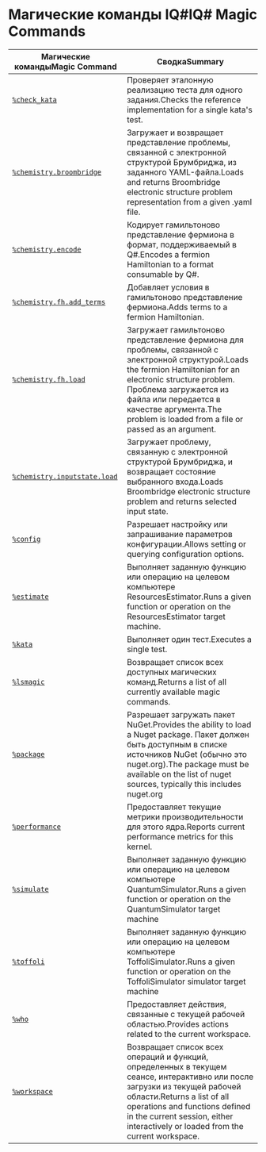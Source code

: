 # <a name="iq-magic-commands"></a><span data-ttu-id="4c933-101">Магические команды IQ#</span><span class="sxs-lookup"><span data-stu-id="4c933-101">IQ# Magic Commands</span></span>

| <span data-ttu-id="4c933-102">Магические команды</span><span class="sxs-lookup"><span data-stu-id="4c933-102">Magic Command</span></span> | <span data-ttu-id="4c933-103">Сводка</span><span class="sxs-lookup"><span data-stu-id="4c933-103">Summary</span></span> |
|---------------|---------|
| [`%check_kata`](xref:microsoft.quantum.iqsharp.magic-ref.check_kata) | <span data-ttu-id="4c933-104">Проверяет эталонную реализацию теста для одного задания.</span><span class="sxs-lookup"><span data-stu-id="4c933-104">Checks the reference implementation for a single kata's test.</span></span> |
| [`%chemistry.broombridge`](xref:microsoft.quantum.iqsharp.magic-ref.chemistry.broombridge) | <span data-ttu-id="4c933-105">Загружает и возвращает представление проблемы, связанной с электронной структурой Брумбриджа, из заданного YAML-файла.</span><span class="sxs-lookup"><span data-stu-id="4c933-105">Loads and returns Broombridge electronic structure problem representation from a given .yaml file.</span></span> |
| [`%chemistry.encode`](xref:microsoft.quantum.iqsharp.magic-ref.chemistry.encode) | <span data-ttu-id="4c933-106">Кодирует гамильтоново представление фермиона в формат, поддерживаемый в Q#.</span><span class="sxs-lookup"><span data-stu-id="4c933-106">Encodes a fermion Hamiltonian to a format consumable by Q#.</span></span> |
| [`%chemistry.fh.add_terms`](xref:microsoft.quantum.iqsharp.magic-ref.chemistry.fh.add_terms) | <span data-ttu-id="4c933-107">Добавляет условия в гамильтоново представление фермиона.</span><span class="sxs-lookup"><span data-stu-id="4c933-107">Adds terms to a fermion Hamiltonian.</span></span> |
| [`%chemistry.fh.load`](xref:microsoft.quantum.iqsharp.magic-ref.chemistry.fh.load) | <span data-ttu-id="4c933-108">Загружает гамильтоново представление фермиона для проблемы, связанной с электронной структурой.</span><span class="sxs-lookup"><span data-stu-id="4c933-108">Loads the fermion Hamiltonian for an electronic structure problem.</span></span> <span data-ttu-id="4c933-109">Проблема загружается из файла или передается в качестве аргумента.</span><span class="sxs-lookup"><span data-stu-id="4c933-109">The problem is loaded from a file or passed as an argument.</span></span> |
| [`%chemistry.inputstate.load`](xref:microsoft.quantum.iqsharp.magic-ref.chemistry.inputstate.load) | <span data-ttu-id="4c933-110">Загружает проблему, связанную с электронной структурой Брумбриджа, и возвращает состояние выбранного входа.</span><span class="sxs-lookup"><span data-stu-id="4c933-110">Loads Broombridge electronic structure problem and returns selected input state.</span></span> |
| [`%config`](xref:microsoft.quantum.iqsharp.magic-ref.config) | <span data-ttu-id="4c933-111">Разрешает настройку или запрашивание параметров конфигурации.</span><span class="sxs-lookup"><span data-stu-id="4c933-111">Allows setting or querying configuration options.</span></span> |
| [`%estimate`](xref:microsoft.quantum.iqsharp.magic-ref.estimate) | <span data-ttu-id="4c933-112">Выполняет заданную функцию или операцию на целевом компьютере ResourcesEstimator.</span><span class="sxs-lookup"><span data-stu-id="4c933-112">Runs a given function or operation on the ResourcesEstimator target machine.</span></span> |
| [`%kata`](xref:microsoft.quantum.iqsharp.magic-ref.kata) | <span data-ttu-id="4c933-113">Выполняет один тест.</span><span class="sxs-lookup"><span data-stu-id="4c933-113">Executes a single test.</span></span> |
| [`%lsmagic`](xref:microsoft.quantum.iqsharp.magic-ref.lsmagic) | <span data-ttu-id="4c933-114">Возвращает список всех доступных магических команд.</span><span class="sxs-lookup"><span data-stu-id="4c933-114">Returns a list of all currently available magic commands.</span></span> |
| [`%package`](xref:microsoft.quantum.iqsharp.magic-ref.package) | <span data-ttu-id="4c933-115">Разрешает загружать пакет NuGet.</span><span class="sxs-lookup"><span data-stu-id="4c933-115">Provides the ability to load a Nuget package.</span></span> <span data-ttu-id="4c933-116">Пакет должен быть доступным в списке источников NuGet (обычно это nuget.org).</span><span class="sxs-lookup"><span data-stu-id="4c933-116">The package must be available on the list of nuget sources, typically this includes nuget.org</span></span> |
| [`%performance`](xref:microsoft.quantum.iqsharp.magic-ref.performance) | <span data-ttu-id="4c933-117">Предоставляет текущие метрики производительности для этого ядра.</span><span class="sxs-lookup"><span data-stu-id="4c933-117">Reports current performance metrics for this kernel.</span></span> |
| [`%simulate`](xref:microsoft.quantum.iqsharp.magic-ref.simulate) | <span data-ttu-id="4c933-118">Выполняет заданную функцию или операцию на целевом компьютере QuantumSimulator.</span><span class="sxs-lookup"><span data-stu-id="4c933-118">Runs a given function or operation on the QuantumSimulator target machine</span></span> |
| [`%toffoli`](xref:microsoft.quantum.iqsharp.magic-ref.toffoli) | <span data-ttu-id="4c933-119">Выполняет заданную функцию или операцию на целевом компьютере ToffoliSimulator.</span><span class="sxs-lookup"><span data-stu-id="4c933-119">Runs a given function or operation on the ToffoliSimulator simulator target machine</span></span> |
| [`%who`](xref:microsoft.quantum.iqsharp.magic-ref.who) | <span data-ttu-id="4c933-120">Предоставляет действия, связанные с текущей рабочей областью.</span><span class="sxs-lookup"><span data-stu-id="4c933-120">Provides actions related to the current workspace.</span></span> |
| [`%workspace`](xref:microsoft.quantum.iqsharp.magic-ref.workspace) | <span data-ttu-id="4c933-121">Возвращает список всех операций и функций, определенных в текущем сеансе, интерактивно или после загрузки из текущей рабочей области.</span><span class="sxs-lookup"><span data-stu-id="4c933-121">Returns a list of all operations and functions defined in the current session, either interactively or loaded from the current workspace.</span></span> |

